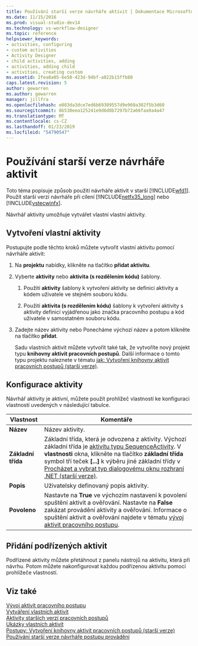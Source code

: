 ```yaml
---
title: Používání starší verze návrháře aktivit | Dokumentace Microsoftu
ms.date: 11/15/2016
ms.prod: visual-studio-dev14
ms.technology: vs-workflow-designer
ms.topic: reference
helpviewer_keywords:
- activities, configuring
- custom activities
- Activity Designer
- child activities, adding
- activities, adding child
- activities, creating custom
ms.assetid: 2fea8a05-6e58-423d-94bf-a822b15ffb80
caps.latest.revision: 5
author: gewarren
ms.author: gewarren
manager: jillfra
ms.openlocfilehash: e083da3dce7ed6b69309557d9e960a302f5b3d60
ms.sourcegitcommit: 8b538eea125241e9d6d8b7297b72a66faa9a4a47
ms.translationtype: MT
ms.contentlocale: cs-CZ
ms.lasthandoff: 01/23/2019
ms.locfileid: "54790547"
---
```

# <a name="using-the-legacy-activity-designer"></a>Používání starší verze návrháře aktivit
Toto téma popisuje způsob použití návrháře aktivit v starší [!INCLUDE[wfd1](../includes/wfd1-md.md)]. Použít starší verzi návrháře při cílení [!INCLUDE[netfx35_long](../includes/netfx35-long-md.md)] nebo [!INCLUDE[vstecwinfx](../includes/vstecwinfx-md.md)].  
  
 Návrhář aktivity umožňuje vytvářet vlastní vlastní aktivity.  
  
## <a name="creating-a-custom-activity"></a>Vytvoření vlastní aktivity  
 Postupujte podle těchto kroků můžete vytvořit vlastní aktivitu pomocí návrháře aktivit:  
  
1. Na **projektu** nabídky, klikněte na tlačítko **přidat aktivitu**.  
  
2. Vyberte **aktivity** nebo **aktivita (s rozdělením kódu)** šablony.  
  
   1.  Použití **aktivity** šablony k vytvoření aktivity se definici aktivity a kódem uživatele ve stejném souboru kódu.  
  
   2.  Použití **aktivita (s rozdělením kódu)** šablony k vytvoření aktivity s aktivity definicí vyjádřenou jako značka pracovního postupu a kód uživatele v samostatném souboru kódu.  
  
3. Zadejte název aktivity nebo Ponecháme výchozí název a potom klikněte na tlačítko **přidat**.  
  
   Sadu vlastních aktivit můžete vytvořit také tak, že vytvoříte nový projekt typu **knihovny aktivit pracovních postupů**. Další informace o tomto typu projektu naleznete v tématu [jak: Vytvoření knihovny aktivit pracovních postupů (starší verze)](../workflow-designer/how-to-create-a-workflow-activity-library-legacy.md).  
  
## <a name="configuring-an-activity"></a>Konfigurace aktivity  
 Návrhář aktivity je aktivní, můžete použít prohlížeč vlastností ke konfiguraci vlastností uvedených v následující tabulce.  
  
|Vlastnost|Komentáře|  
|--------------|--------------|  
|**Název**|Název aktivity.|  
|**Základní třída**|Základní třída, která je odvozena z aktivity. Výchozí základní třída je [aktivitu typu SequenceActivity](http://go.microsoft.com/fwlink?LinkID=65020). V **vlastnosti** okna, klikněte na tlačítko **základní třída** symbol tří teček **[...]**  k výběru jiné základní třídy v [Procházet a vybrat typ dialogovému oknu rozhraní .NET (starší verze)](../workflow-designer/browse-and-select-a-dotnet-type-dialog-box-legacy.md).|  
|**Popis**|Uživatelsky definovaný popis aktivity.|  
|**Povoleno**|Nastavte na **True** ve výchozím nastavení k povolení spuštění aktivit a ověřování. Nastavte na **False** zakázat provádění aktivity a ověřování. Informace o spuštění aktivit a ověřování najdete v tématu [vývoj aktivit pracovního postupu](http://go.microsoft.com/fwlink?LinkID=65024).|  
  
## <a name="adding-child-activities"></a>Přidání podřízených aktivit  
 Podřízené aktivity můžete přetáhnout z panelu nástrojů na aktivitu, která při návrhu. Potom můžete nakonfigurovat každou podřízenou aktivitu pomocí prohlížeče vlastností.  
  
## <a name="see-also"></a>Viz také  
 [Vývoj aktivit pracovního postupu](http://go.microsoft.com/fwlink?LinkID=65024)   
 [Vytváření vlastních aktivit](http://go.microsoft.com/fwlink?LinkID=65021)   
 [Aktivity starších verzí pracovních postupů](../workflow-designer/legacy-workflow-activities.md)   
 [Ukázky vlastních aktivit](http://go.microsoft.com/fwlink?LinkID=65022)   
 [Postupy: Vytvoření knihovny aktivit pracovních postupů (starší verze)](../workflow-designer/how-to-create-a-workflow-activity-library-legacy.md)   
 [Používání starší verze návrháře postupu provádění](../workflow-designer/using-the-legacy-workflow-designer.md)